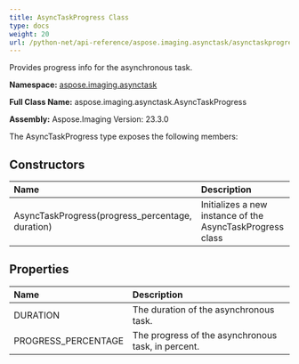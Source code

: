 ```yaml
---
title: AsyncTaskProgress Class
type: docs
weight: 20
url: /python-net/api-reference/aspose.imaging.asynctask/asynctaskprogress/
---
```


Provides progress info for the asynchronous task.

**Namespace:** [aspose.imaging.asynctask](/imaging/python-net/api-reference/aspose.imaging.asynctask/)

**Full Class Name:** aspose.imaging.asynctask.AsyncTaskProgress

**Assembly:**  Aspose.Imaging Version: 23.3.0

The AsyncTaskProgress type exposes the following members:
## **Constructors**
|**Name**|**Description**|
| :- | :- |
|AsyncTaskProgress(progress_percentage, duration)|Initializes a new instance of the AsyncTaskProgress class|
## **Properties**
|**Name**|**Description**|
| :- | :- |
|DURATION|The duration of the asynchronous task.|
|PROGRESS_PERCENTAGE|The progress of the asynchronous task, in percent.|
